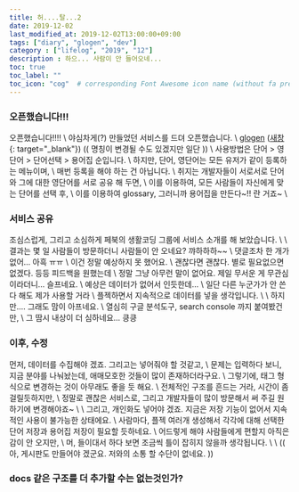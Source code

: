 ```yaml
---
title: 허....탈...2
date: 2019-12-02
last_modified_at: 2019-12-02T13:00:00+09:00
tags: ["diary", "glogen", "dev"]
category : ["lifelog", "2019", "12"]
description : 하으... 사람이 안 들어오네...
toc: true
toc_label: ""
toc_icon: "cog"  # corresponding Font Awesome icon name (without fa prefix)
---
```


### 오픈했습니다!!!
오픈했습니다!!!! \\
야심차게(?) 만들었던 서비스를 드뎌 오픈했습니다. \\
[glogen](http://glogen.392company.com) ([새창](http://glogen.392company.com){: target="_blank"}) (( 명칭이 변경될 수도 있겠지만 일단 )) \\
사용방법은 단어 > 영단어 > 단어선택 > 용어집 순입니다. \\
하지만, 단어, 영단어는 모든 유저가 같이 등록하는 메뉴이며, \\
매번 등록을 해야 하는 건 아닙니다. \\
취지는 개발자들이 서로서로 단어와 그에 대한 영단어를 서로 공유 해 두면, \\
이를 이용하여, 모든 사람들이 자신에게 맞는 단어를 선택 후, \\
이를 이용하여 glossary, 그러니까 용어집을 만든다~!! 란 거죠~ \\

### 서비스 공유
조심스럽게, 그리고 소심하게 페북의 생활코딩 그룹에 서비스 소개를 해 보았습니다. \\
\\
결과는 몇 일 사람들이 방문하더니 사람들이 안 오네요? 꺄하하하~~ \\
댓글조차 한 개가 없어... 아흑 ㅠㅠ \\
이건 정말 예상하지 못 했어요. \\
괜찮다면 괜찮다. 별로 필요없으면 없겠다. 등등 피드백을 원했는데 \\
정말 그냥 아무런 말이 없어요. 제일 무서운 게 무관심이라더니... 슬프네요. \\
예상은 데이터가 없어서 인듯한데... \\
일단 다른 누군가가 안 쓴다 해도 제가 사용할 거라 \\
플젝하면서 지속적으로 데이터를 넣을 생각입니다. \\
\\
하지만....  그래도 맘이 아프네요. \\
열심히 구글 분석도구, search console 까지 붙여봤건만, \\
그 땀시 내상이 더 심하네요... 킁킁

### 이후, 수정
먼저, 데이터를 수집해야 겠죠. 그리고는 넣어줘야 할 것같고, \\
문제는 입력하다 보니, 지금 분야를 나눠놨는데, 애매모호한 것들이 많이 존재하더라구요. \\
그렇기에, 태그 형식으로 변경하는 것이 아무래도 좋을 듯 해요. \\
전체적인 구조를 흔드는 거라, 시간이 좀 걸릴듯하지만, \\
정말로 괜찮은 서비스로, 그리고 개발자들이 많이 방문해서 써 주길 원하기에 변경해야죠~ \\
\\
그리고, 개인화도 넣어야 겠죠. 지금은 저장 기능이 없어서 지속적인 사용이 불가능한 상태에요. \\
사람마다, 플젝 여러개 생성해서 각각에 대해 선택한 단어 저장과 용어집 저장이 필요할 듯하네요. \\
어드렇게 해야 사람들에게 편할지 아직은 감이 안 오지만, \\
머, 들이대서 하다 보면 조금씩 틀이 잡히지 않을까 생각됩니다. \\
\\
(( 아, 게시판도 만들어야 겠군요. 저와의 소통 할 수단이 없네요. ))



### docs 같은 구조를 더 추가할 수는 없는것인가?
